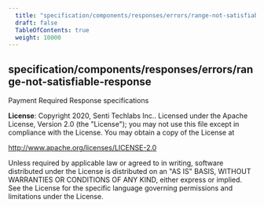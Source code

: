 ```yaml
---
  title: "specification/components/responses/errors/range-not-satisfiable-response"
  draft: false
  TableOfContents: true
  weight: 10000
---
```

<a name="module_specification/components/responses/errors/range-not-satisfiable-response"></a>

## specification/components/responses/errors/range-not-satisfiable-response
Payment Required Response specifications

**License**: Copyright 2020, Senti Techlabs Inc..
Licensed under the Apache License, Version 2.0 (the &quot;License&quot;);
you may not use this file except in compliance with the License.
You may obtain a copy of the License at

   http://www.apache.org/licenses/LICENSE-2.0

Unless required by applicable law or agreed to in writing, software
distributed under the License is distributed on an &quot;AS IS&quot; BASIS,
WITHOUT WARRANTIES OR CONDITIONS OF ANY KIND, either express or implied.
See the License for the specific language governing permissions and
limitations under the License.  

